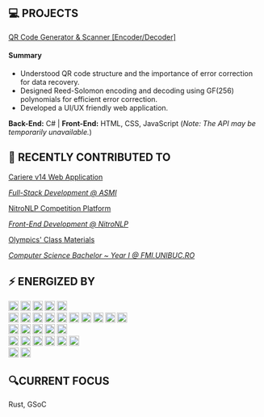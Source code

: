 ## 💻 PROJECTS

<a href="https://vlaxcs.github.io/QR-Code-Generator-Scanner/">
  QR Code Generator & Scanner [Encoder/Decoder] 
</a>

#### Summary
* Understood QR code structure and the importance of error correction for data recovery.
* Designed Reed-Solomon encoding and decoding using GF(256) polynomials for efficient error correction. 
* Developed a UI/UX friendly web application.

<strong>Back-End:</strong> C# | <strong>Front-End:</strong> HTML, CSS, JavaScript 
(<i>Note: The API may be temporarily unavailable.</i>)

## 🚀 RECENTLY CONTRIBUTED TO

<a href="https://github.com/as-mi/site-cariere-nou">
  Cariere v14 Web Application
  <p><i>Full-Stack Development @ ASMI</i></p>
</a>

<a href="https://gitlab.com/users/nitronlp/project">
  NitroNLP Competition Platform
  <p><i>Front-End Development @ NitroNLP</i></p>
</a>

<a href="../../../FMI-INFO-S15-2024-2027">
  Olympics' Class Materials
  <p><i>Computer Science Bachelor ~ Year I @ FMI.UNIBUC.RO</i></p>
</a>

<div align="left">
  <h2>⚡ ENERGIZED BY</h2>
</div>

<div align="left">
  <img src="https://img.shields.io/badge/python-3670A0?style=for-the-badge&logo=python&logoColor=ffdd54" height="20" />
  <img src="https://img.shields.io/badge/c++-%2300599C.svg?style=for-the-badge&logo=c%2B%2B&logoColor=white" height="20" />
  <img src="https://img.shields.io/badge/c-%2300599C.svg?style=for-the-badge&logo=c&logoColor=white" height="20" />
  <img src="https://img.shields.io/badge/c%23-%23239120.svg?style=for-the-badge&logo=csharp&logoColor=white" height="20" />
  <img src="https://img.shields.io/badge/assembly%20script-%23000000.svg?style=for-the-badge&logo=assemblyscript&logoColor=white" height="20" />
</div>

<div align="left">
  <img src="https://img.shields.io/badge/html5-%23E34F26.svg?style=for-the-badge&logo=html5&logoColor=white" height="20" />
  <img src="https://img.shields.io/badge/css3-%231572B6.svg?style=for-the-badge&logo=css3&logoColor=white" height="20" />
  <img src="https://img.shields.io/badge/javascript-%23323330.svg?style=for-the-badge&logo=javascript&logoColor=%23F7DF1E" height="20" />
  <img src="https://img.shields.io/badge/typescript-%23007ACC.svg?style=for-the-badge&logo=typescript&logoColor=white" height="20" />
  <img src="https://img.shields.io/badge/react-%2320232a.svg?style=for-the-badge&logo=react&logoColor=%2361DAFB" height="20" />
  <img src="https://img.shields.io/badge/postgres-%23316192.svg?style=for-the-badge&logo=postgresql&logoColor=white" height="20" />
  <img src="https://img.shields.io/badge/Prisma-3982CE?style=for-the-badge&logo=Prisma&logoColor=white" height="20" />
  <img src="https://img.shields.io/badge/.NET-5C2D91?style=for-the-badge&logo=.net&logoColor=white" height="20" />
  <img src="https://img.shields.io/badge/nginx-%23009639.svg?style=for-the-badge&logo=nginx&logoColor=white" height="20" />
  <img src="https://img.shields.io/badge/mysql-4479A1.svg?style=for-the-badge&logo=mysql&logoColor=white" height="20" />
</div>

<div align="left">
  <img src="https://img.shields.io/badge/gitlab%20CI-%23181717.svg?style=for-the-badge&logo=gitlab&logoColor=white" height="20" />
  <img src="https://img.shields.io/badge/gitlab-%23181717.svg?style=for-the-badge&logo=gitlab&logoColor=white" height="20" />
  <img src="https://img.shields.io/badge/github-%23121011.svg?style=for-the-badge&logo=github&logoColor=white" height="20" />
  <img src="https://img.shields.io/badge/github%20actions-%232671E5.svg?style=for-the-badge&logo=githubactions&logoColor=white" height="20" />
  <img src="https://img.shields.io/badge/git-%23F05033.svg?style=for-the-badge&logo=git&logoColor=white" height="20" />
</div>

<div align="left">
  <img src="https://img.shields.io/badge/Adobe%20After%20Effects-9999FF.svg?style=for-the-badge&logo=Adobe%20After%20Effects&logoColor=white" height="20" />
  <img src="https://img.shields.io/badge/adobe%20illustrator-%23FF9A00.svg?style=for-the-badge&logo=adobe%20illustrator&logoColor=white" height="20" />
  <img src="https://img.shields.io/badge/Adobe%20InDesign-49021F?style=for-the-badge&logo=adobeindesign&logoColor=FF3366" height="20" />
  <img src="https://img.shields.io/badge/Adobe%20Lightroom-31A8FF.svg?style=for-the-badge&logo=Adobe%20Lightroom&logoColor=white" height="20" />
  <img src="https://img.shields.io/badge/adobe%20photoshop-%2331A8FF.svg?style=for-the-badge&logo=adobe%20photoshop&logoColor=white" height="20" />
  <img src="https://img.shields.io/badge/Adobe%20Premiere%20Pro-9999FF.svg?style=for-the-badge&logo=Adobe%20Premiere%20Pro&logoColor=white" height="20" />
</div>

<div align="left">
  <img src="https://img.shields.io/badge/latex-%23008080.svg?style=for-the-badge&logo=latex&logoColor=white" height="20" />
  <img src="https://img.shields.io/badge/markdown-%23000000.svg?style=for-the-badge&logo=markdown&logoColor=white" height="20" />
</div>

<div align="left">
  <h2>🔍CURRENT FOCUS</h2>
  <p>Rust, GSoC</p>
</div>
